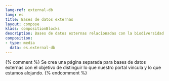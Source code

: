 ```yaml
---
lang-ref: external-db
lang: es
title: Bases de datos externas
layout: compose
klass: compositionBlocks
description: Bases de datos externas relacionadas con la biodiversidad de la Antártida y el Océano Austral
composition:
- type: media
  data: es.external-db
---
```


{% comment %}
Se crea una página separada para bases de datos externas con el objetivo de distinguir lo que nuestro portal vincula y lo que estamos alojando.
{% endcomment %}
